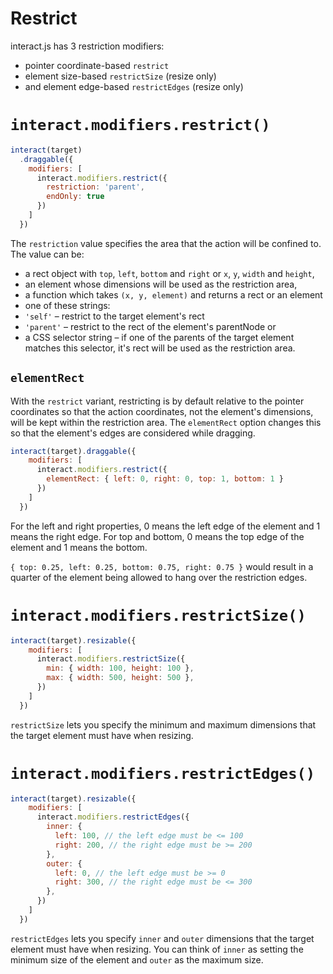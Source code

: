 Restrict
========

interact.js has 3 restriction modifiers:

  - pointer coordinate-based `restrict`
  - element size-based `restrictSize` (resize only)
  - and element edge-based `restrictEdges` (resize only)

`interact.modifiers.restrict()`
===============================

```javascript
interact(target)
  .draggable({
    modifiers: [
      interact.modifiers.restrict({
        restriction: 'parent',
        endOnly: true
      })
    ]
  })
```

The `restriction` value specifies the area that the action will be confined to.
The value can be:

 - a rect object with `top`, `left`, `bottom` and `right` or `x`, `y`,
 `width` and `height`,
 - an element whose dimensions will be used as the restriction area,
 - a function which takes `(x, y, element)` and returns a rect or an element
 - one of these strings:
  - `'self'` – restrict to the target element's rect
  - `'parent'` – restrict to the rect of the element's parentNode or
 - a CSS selector string – if one of the parents of the target element matches
 this selector, it's rect will be used as the restriction area.

`elementRect`
-------------

With the `restrict` variant, restricting is by default relative to the pointer
coordinates so that the action coordinates, not the element's dimensions, will
be kept within the restriction area. The `elementRect` option changes this so
that the element's edges are considered while dragging.

```javascript
interact(target).draggable({
    modifiers: [
      interact.modifiers.restrict({
        elementRect: { left: 0, right: 0, top: 1, bottom: 1 }
      })
    ]
  })
```

For the left and right properties, 0 means the left edge of the element and 1
means the right edge. For top and bottom, 0 means the top edge of the element
and 1 means the bottom.

`{ top: 0.25, left: 0.25, bottom: 0.75, right: 0.75 }` would result in a quarter
of the element being allowed to hang over the restriction edges.

`interact.modifiers.restrictSize()`
===================================

```javascript
interact(target).resizable({
    modifiers: [
      interact.modifiers.restrictSize({
        min: { width: 100, height: 100 },
        max: { width: 500, height: 500 },
      })
    ]
  })
```

`restrictSize` lets you specify the minimum and maximum dimensions that the
target element must have when resizing.

`interact.modifiers.restrictEdges()`
====================================

```javascript
interact(target).resizable({
    modifiers: [
      interact.modifiers.restrictEdges({
        inner: {
          left: 100, // the left edge must be <= 100
          right: 200, // the right edge must be >= 200
        },
        outer: {
          left: 0, // the left edge must be >= 0
          right: 300, // the right edge must be <= 300
        },
      })
    ]
  })
```

`restrictEdges` lets you specify `inner` and `outer` dimensions that the target
element must have when resizing. You can think of `inner` as setting the minimum
size of the element and `outer` as the maximum size.

